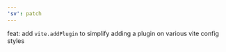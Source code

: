 ```yaml
---
'sv': patch
---
```


feat: add `vite.addPlugin` to simplify adding a plugin on various vite config styles
